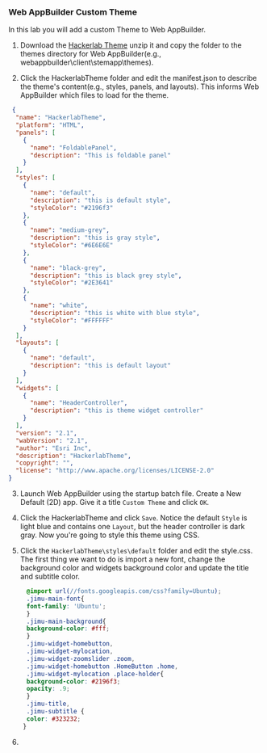 ### Web AppBuilder Custom Theme

In this lab you will add a custom Theme to Web AppBuilder.

1. Download the [Hackerlab Theme](HackerlabTheme.zip?raw=true) unzip it and copy the folder to the themes directory for Web AppBuilder(e.g., webappbuilder\client\stemapp\themes).

2. Click the HackerlabTheme folder and edit the manifest.json to describe the theme's content(e.g., styles, panels, and layouts). This informs Web AppBuilder which files to load for the theme.
 
```json
 {
  "name": "HackerlabTheme",
  "platform": "HTML",
  "panels": [
    {
      "name": "FoldablePanel",
      "description": "This is foldable panel"
    }
  ],
  "styles": [
    {
      "name": "default",
      "description": "this is default style",
      "styleColor": "#2196f3"
    },
    {
      "name": "medium-grey",
      "description": "this is gray style",
      "styleColor": "#6E6E6E"
    },
    {
      "name": "black-grey",
      "description": "this is black grey style",
      "styleColor": "#2E3641"
    },
    {
      "name": "white",
      "description": "this is white with blue style",
      "styleColor": "#FFFFFF"
    }
  ],
  "layouts": [
    {
      "name": "default",
      "description": "this is default layout"
    }
  ],
  "widgets": [
    {
      "name": "HeaderController",
      "description": "this is theme widget controller"
    }
  ],
  "version": "2.1",
  "wabVersion": "2.1",
  "author": "Esri Inc",
  "description": "HackerlabTheme",
  "copyright": "",
  "license": "http://www.apache.org/licenses/LICENSE-2.0"
}
```
3. Launch Web AppBuilder using the startup batch file. Create a New Default (2D) app. Give it a title `Custom Theme` and click `OK`.

4. Click the HackerlabTheme and click `Save`. Notice the default `Style` is light blue and contains one `Layout`, but the header controller is dark gray. Now you're going to style this theme using CSS.
 
5. Click the `HackerlabTheme\styles\default` folder and edit the style.css. The first thing we want to do is import a new font, change the background color and widgets background color and update the title and subtitle color.

```CSS
     @import url(//fonts.googleapis.com/css?family=Ubuntu);
     .jimu-main-font{
     font-family: 'Ubuntu';
     }
     .jimu-main-background{
     background-color: #fff;
     }
     .jimu-widget-homebutton,
     .jimu-widget-mylocation,
     .jimu-widget-zoomslider .zoom,
     .jimu-widget-homebutton .HomeButton .home,
     .jimu-widget-mylocation .place-holder{
     background-color: #2196f3;
     opacity: .9;
     }
     .jimu-title,
     .jimu-subtitle {
     color: #323232;
    }
```
6.
